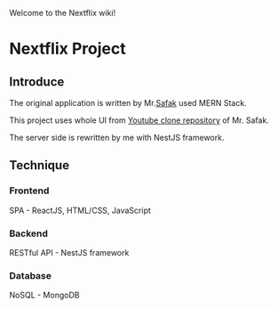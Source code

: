 Welcome to the Nextflix wiki!

# Nextflix Project

## Introduce

The original application is written by Mr.[Safak](https://github.com/safak/) used MERN Stack.

This project uses whole UI from [Youtube clone repository](https://github.com/safak/youtube) of Mr. Safak.

The server side is rewritten by me with NestJS framework.

## Technique

### Frontend

SPA - ReactJS, HTML/CSS, JavaScript

### Backend

RESTful API - NestJS framework

### Database

NoSQL - MongoDB

